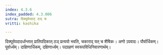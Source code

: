 ```yaml
---
index: 4.3.6
index_padded: 4.3.006
sutra: दिक्पूर्वपदाट् ठञ् च
vritti: kashika

---
```

दिक्पूर्वपदादर्धान्तात् प्रातिपदिकात् ठञ् प्रत्ययो भवति, चकाराद् यत् च शैषिकः। अणो ऽपवादः। पौर्वार्धिकम्। पूर्वार्ध्यम्। दाक्षिणार्धिकम्, दक्षिणार्ध्यम्। पदग्रहणं स्वरूपविधिनिवारणार्थम्।